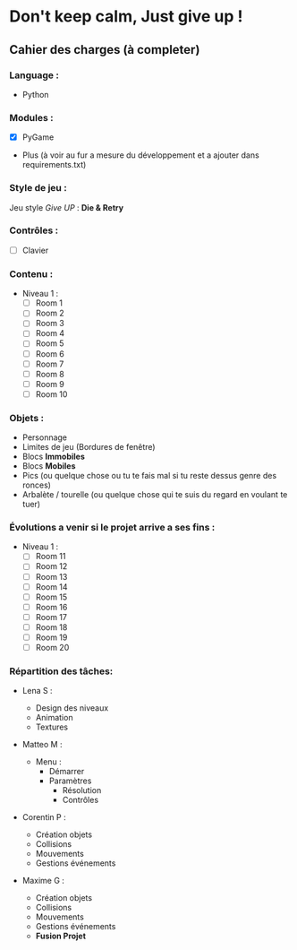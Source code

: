 # Don't keep calm, Just give up !

## Cahier des charges (à completer)

### Language : 
* Python 

### Modules :
- [x] PyGame
* Plus (à voir au fur a mesure du développement et a ajouter dans requirements.txt)
 
### Style de jeu : 
Jeu style *Give UP* : **Die & Retry** 

### Contrôles : 
- [ ] Clavier 

### Contenu : 
- Niveau 1 :
  - [ ] Room 1
  - [ ] Room 2
  - [ ] Room 3
  - [ ] Room 4
  - [ ] Room 5
  - [ ] Room 6
  - [ ] Room 7
  - [ ] Room 8
  - [ ] Room 9
  - [ ] Room 10

### Objets : 
- Personnage
- Limites de jeu (Bordures de fenêtre)
- Blocs **Immobiles**
- Blocs **Mobiles**
- Pics (ou quelque chose ou tu te fais mal si tu reste dessus genre des ronces)
- Arbalète / tourelle (ou quelque chose qui te suis du regard en voulant te tuer) 

### Évolutions a venir si le projet arrive a ses fins :
- Niveau 1 :
  - [ ] Room 11
  - [ ] Room 12
  - [ ] Room 13
  - [ ] Room 14
  - [ ] Room 15
  - [ ] Room 16
  - [ ] Room 17
  - [ ] Room 18
  - [ ] Room 19
  - [ ] Room 20

### Répartition des tâches:
- Lena S : 
    - Design des niveaux
    - Animation 
    - Textures

- Matteo M : 
    - Menu :
        * Démarrer
        * Paramètres
            * Résolution
            * Contrôles

- Corentin P : 
    - Création objets 
    - Collisions
    - Mouvements
    - Gestions événements 

- Maxime G : 
    - Création objets 
    - Collisions 
    - Mouvements 
    - Gestions événements 
    - **Fusion Projet**
